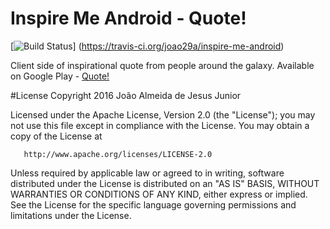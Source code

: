 # Inspire Me Android - Quote!
[![Build Status](https://travis-ci.org/joao29a/inspire-me-android.svg?branch=master)]
(https://travis-ci.org/joao29a/inspire-me-android)

Client side of inspirational quote from people around the galaxy. Available on Google Play - [Quote!](https://play.google.com/store/apps/details?id=com.joao29a.quote)

#License
 Copyright 2016 João Almeida de Jesus Junior

   Licensed under the Apache License, Version 2.0 (the "License");
   you may not use this file except in compliance with the License.
   You may obtain a copy of the License at

       http://www.apache.org/licenses/LICENSE-2.0

   Unless required by applicable law or agreed to in writing, software
   distributed under the License is distributed on an "AS IS" BASIS,
   WITHOUT WARRANTIES OR CONDITIONS OF ANY KIND, either express or implied.
   See the License for the specific language governing permissions and
   limitations under the License.

